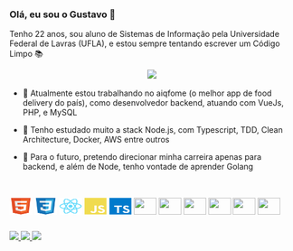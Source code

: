 ### Olá, eu sou o Gustavo 👋

Tenho 22 anos, sou aluno de Sistemas de Informação pela Universidade Federal de Lavras (UFLA), e estou sempre tentando escrever um Código Limpo :books:
<div align="center">
  <img src="https://user-images.githubusercontent.com/72414425/170411850-f4174c46-b7cc-4c4e-9b63-1a86c098d7b3.png" width="350px" height:"317" />
</div>

- :hammer: Atualmente estou trabalhando no aiqfome (o melhor app de food delivery do país),  como desenvolvedor backend, atuando com VueJs, PHP, e MySQL
- 🌱 Tenho estudado muito a stack Node.js, com Typescript, TDD, Clean Architecture, Docker, AWS entre outros
- 🔭 Para o futuro, pretendo direcionar minha carreira apenas para backend, e além de Node, tenho vontade de aprender Golang

  ##

<div style="display: inline_block"><br>
  <img align="center" height="30" width="40" src="https://raw.githubusercontent.com/devicons/devicon/master/icons/html5/html5-original.svg">
  <img align="center" height="30" width="40" src="https://raw.githubusercontent.com/devicons/devicon/master/icons/css3/css3-original.svg">
  <img align="center" height="30" width="40" src="https://raw.githubusercontent.com/devicons/devicon/master/icons/react/react-original.svg">
  <img align="center" height="30" width="40" src="https://raw.githubusercontent.com/devicons/devicon/master/icons/javascript/javascript-plain.svg">
  <img align="center" height="30" width="40" src="https://raw.githubusercontent.com/devicons/devicon/master/icons/typescript/typescript-plain.svg">
  <img align="center" height="30" width="40" src="https://cdn.jsdelivr.net/gh/devicons/devicon/icons/nodejs/nodejs-original.svg" />
  <img align="center" height="30" width="40" src="https://cdn.jsdelivr.net/gh/devicons/devicon/icons/nestjs/nestjs-plain.svg" />        
  <img align="center" height="30" width="40" src="https://cdn.jsdelivr.net/gh/devicons/devicon/icons/php/php-original.svg" />
  <img align="center" height="30" width="40" src="https://cdn.jsdelivr.net/gh/devicons/devicon/icons/docker/docker-original-wordmark.svg" />
  <img align="center" height="30" width="40" src="https://cdn.jsdelivr.net/gh/devicons/devicon/icons/mongodb/mongodb-original-wordmark.svg" />
  <img align="center" height="30" width="40" src="https://cdn.jsdelivr.net/gh/devicons/devicon/icons/socketio/socketio-original.svg" />   
</div>
  
  ##

<div> 
  <a href="https://www.youtube.com/channel/UCJNcDTancBAis72ueywCegw" target="_blank">
    <img src="https://img.shields.io/badge/YouTube-FF0000?style=for-the-badge&logo=youtube&logoColor=white" target="_blank">
  </a>
  <a href = "mailto:gustavoribeiro665@hotmail.com">
    <img src="https://img.shields.io/badge/-outlook-%23333?style=for-the-badge&logo=gmail&logoColor=white" target="_blank">
  </a>
  <a href="https://www.linkedin.com/in/gustavo-ribeiro-de-figueiredo-56a6ba122/" target="_blank">
    <img src="https://img.shields.io/badge/-LinkedIn-%230077B5?style=for-the-badge&logo=linkedin&logoColor=white" target="_blank">
  </a> 

